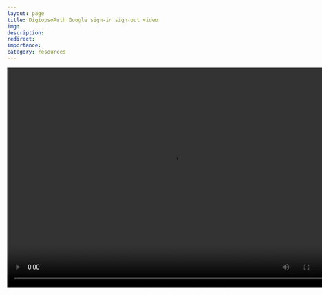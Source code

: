 ```yaml
---
layout: page
title: DigiopsoAuth Google sign-in sign-out video
img:
description:
redirect:
importance: 
category: resources
---
```


<video autoplay="" controls=true loop="" width="768" height="512">
  <source 
  src="/assets/DigiopsoAuth/signin_signout_google.mp4" 
  type="video/mp4"
  >
</video>


